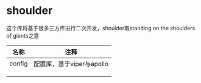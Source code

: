 # shoulder



这个库将基于很多三方库进行二次开发，shoulder取standing on the shoulders of giants之意 



| 名称   | 注释                      |
| ------ | ------------------------- |
| config | 配置库，基于viper与apollo |
|        |                           |
|        |                           |
|        |                           |

